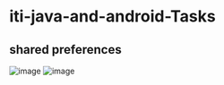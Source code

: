 # iti-java-and-android-Tasks


## shared preferences
![image](https://user-images.githubusercontent.com/95862182/217590561-42806607-438d-4b9c-8e8e-b95153e3142c.png) ![image](https://user-images.githubusercontent.com/95862182/217591494-1bc080f6-ab0c-4092-a4dc-01d8d23cf92c.png)
